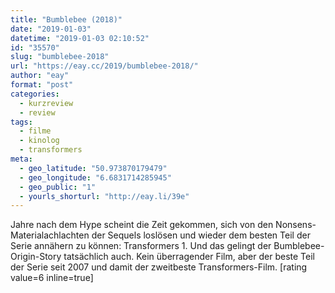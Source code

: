 ```yaml
---
title: "Bumblebee (2018)"
date: "2019-01-03"
datetime: "2019-01-03 02:10:52"
id: "35570"
slug: "bumblebee-2018"
url: "https://eay.cc/2019/bumblebee-2018/"
author: "eay"
format: "post"
categories:
  - kurzreview
  - review
tags:
  - filme
  - kinolog
  - transformers
meta:
  - geo_latitude: "50.973870179479"
  - geo_longitude: "6.6831714285945"
  - geo_public: "1"
  - yourls_shorturl: "http://eay.li/39e"
---
```


Jahre nach dem Hype scheint die Zeit gekommen, sich von den Nonsens-Materialachlachten der Sequels loslösen und wieder dem besten Teil der Serie annähern zu können: Transformers 1. Und das gelingt der Bumblebee-Origin-Story tatsächlich auch. Kein überragender Film, aber der beste Teil der Serie seit 2007 und damit der zweitbeste Transformers-Film. \[rating value=6 inline=true\]
